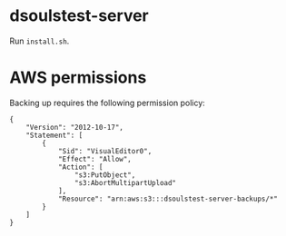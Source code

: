 # dsoulstest-server

Run `install.sh`.

# AWS permissions

Backing up requires the following permission policy:

```
{
    "Version": "2012-10-17",
    "Statement": [
        {
            "Sid": "VisualEditor0",
            "Effect": "Allow",
            "Action": [
                "s3:PutObject",
                "s3:AbortMultipartUpload"
            ],
            "Resource": "arn:aws:s3:::dsoulstest-server-backups/*"
        }
    ]
}
```
